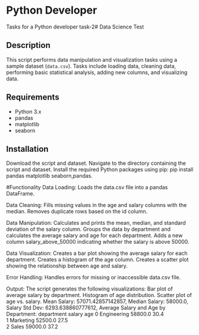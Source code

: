 # Python Developer
Tasks for a Python developer
task-2# Data Science Test
## Description
This script performs data manipulation and visualization tasks using a sample dataset (`data.csv`). Tasks include loading data, cleaning data, performing basic statistical analysis, adding new columns, and visualizing data.

## Requirements

- Python 3.x
- pandas
- matplotlib
- seaborn

## Installation
Download the script and dataset.
Navigate to the directory containing the script and dataset.
Install the required Python packages using pip:
pip install pandas matplotlib seaborn,pandas.

#Functionality
Data Loading:
Loads the data.csv file into a pandas DataFrame.

Data Cleaning:
Fills missing values in the age and salary columns with the median.
Removes duplicate rows based on the id column.

Data Manipulation:
Calculates and prints the mean, median, and standard deviation of the salary column.
Groups the data by department and calculates the average salary and age for each department.
Adds a new column salary_above_50000 indicating whether the salary is above 50000.

Data Visualization:
Creates a bar plot showing the average salary for each department.
Creates a histogram of the age column.
Creates a scatter plot showing the relationship between age and salary.

Error Handling:
Handles errors for missing or inaccessible data.csv file.

Output:
The script generates the following visualizations:
Bar plot of average salary by department.
Histogram of age distribution.
Scatter plot of age vs. salary.
Mean Salary: 57071.42857142857,
Median Salary: 58000.0,
Salary Std Dev: 6293.638860777612,
Average Salary and Age by Department:
department   salary   age
0   Engineering  58800.0  30.4   
1   Marketing  52500.0  27.5   
2      Sales  59000.0  37.2   


